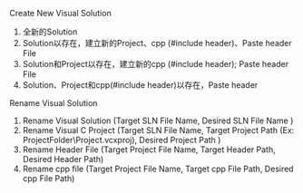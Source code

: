 Create New Visual Solution
1. 全新的Solution
2. Solution以存在，建立新的Project、cpp (#include header)、Paste header File
3. Solution和Project以存在，建立新的cpp (#include header);   Paste header File
4. Solution、Project和cpp(#include header)以存在，Paste header

Rename Visual Solution
1. Rename Visual Solution (Target SLN File Name, Desired SLN File Name )
2. Rename Visual C Project (Target SLN File Name, Target Project Path (Ex: ProjectFolder\\Project.vcxproj), Desired Project Path )
3. Rename Header File (Target Project File Name, Target Header Path, Desired Header Path)
4. Rename cpp file (Target Project File Name, Target cpp File Path, Desired cpp File Path)